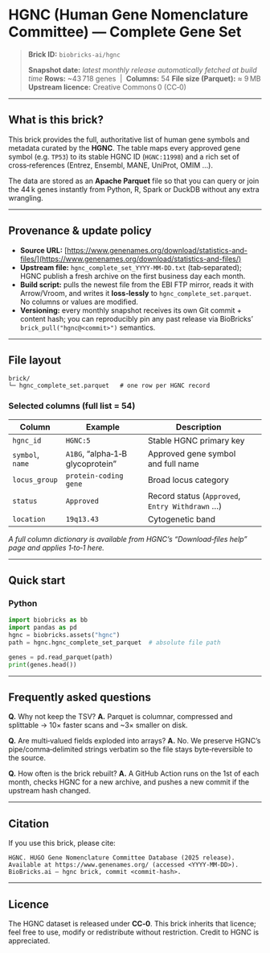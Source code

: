 # HGNC (Human Gene Nomenclature Committee) — Complete Gene Set

> **Brick ID:** `biobricks-ai/hgnc`
>
> **Snapshot date:** *latest monthly release automatically fetched at build time*
> **Rows:** ~43 718 genes  |  **Columns:** 54
> **File size (Parquet):** ≈ 9 MB
> **Upstream licence:** Creative Commons 0 (CC‑0)

---

## What is this brick?

This brick provides the full, authoritative list of human gene symbols and metadata curated by the **HGNC**.  The table maps every approved gene symbol (e.g. `TP53`) to its stable HGNC ID (`HGNC:11998`) and a rich set of cross‑references (Entrez, Ensembl, MANE, UniProt, OMIM …).

The data are stored as an **Apache Parquet** file so that you can query or join the 44 k genes instantly from Python, R, Spark or DuckDB without any extra wrangling.

---

## Provenance & update policy

* **Source URL:** [https://www.genenames.org/download/statistics-and-files/](https://www.genenames.org/download/statistics-and-files/)
* **Upstream file:** `hgnc_complete_set_YYYY‑MM‑DD.txt` (tab‑separated); HGNC publish a fresh archive on the first business day each month.
* **Build script:** pulls the newest file from the EBI FTP mirror, reads it with Arrow/Vroom, and writes it **loss‑lessly** to `hgnc_complete_set.parquet`.  No columns or values are modified.
* **Versioning:** every monthly snapshot receives its own Git commit + content hash; you can reproducibly pin any past release via BioBricks’ `brick_pull("hgnc@<commit>")` semantics.

---

## File layout

```
brick/
└─ hgnc_complete_set.parquet   # one row per HGNC record
```

### Selected columns (full list = 54)

| Column            | Example                          | Description                                     |                                            |
| ----------------- | -------------------------------- | ----------------------------------------------- | ------------------------------------------ |
| `hgnc_id`         | `HGNC:5`                         | Stable HGNC primary key                         |                                            |
| `symbol`, `name`  | `A1BG`, “alpha‑1‑B glycoprotein” | Approved gene symbol and full name              |                                            |
| `locus_group`     | `protein‑coding gene`            | Broad locus category                            |                                            |
| `status`          | `Approved`                       | Record status (`Approved`, `Entry Withdrawn` …) |                                            |
| `location`        | `19q13.43`                       | Cytogenetic band                                |                                            |

*A full column dictionary is available from HGNC’s “Download‑files help” page and applies 1‑to‑1 here.*

---

## Quick start

### Python

```python
import biobricks as bb
import pandas as pd
hgnc = biobricks.assets("hgnc")
path = hgnc.hgnc_complete_set_parquet  # absolute file path

genes = pd.read_parquet(path)
print(genes.head())
```

---

## Frequently asked questions

**Q.** Why not keep the TSV?
**A.** Parquet is columnar, compressed and splittable → 10× faster scans and \~3× smaller on disk.

**Q.** Are multi‑valued fields exploded into arrays?
**A.** No. We preserve HGNC’s pipe/comma‑delimited strings verbatim so the file stays byte‑reversible to the source.

**Q.** How often is the brick rebuilt?
**A.** A GitHub Action runs on the 1st of each month, checks HGNC for a new archive, and pushes a new commit if the upstream hash changed.

---

## Citation

If you use this brick, please cite:

```
HGNC. HUGO Gene Nomenclature Committee Database (2025 release).
Available at https://www.genenames.org/ (accessed <YYYY‑MM‑DD>).
BioBricks.ai – hgnc brick, commit <commit‑hash>.
```

---

## Licence

The HGNC dataset is released under **CC‑0**.  This brick inherits that licence; feel free to use, modify or redistribute without restriction.  Credit to HGNC is appreciated.
